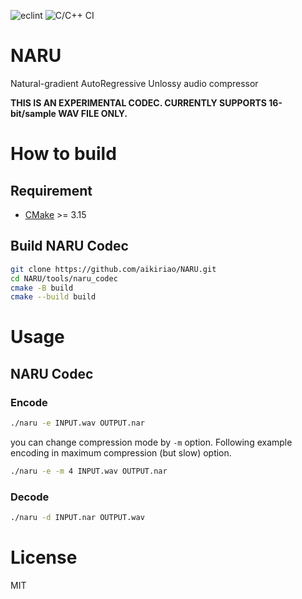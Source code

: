 ![eclint](https://github.com/aikiriao/NARU/workflows/eclint/badge.svg?branch=main)
![C/C++ CI](https://github.com/aikiriao/NARU/workflows/C/C++%20CI/badge.svg?branch=main)

# NARU

Natural-gradient AutoRegressive Unlossy audio compressor

**THIS IS AN EXPERIMENTAL CODEC. CURRENTLY SUPPORTS 16-bit/sample WAV FILE ONLY.**

# How to build

## Requirement

* [CMake](https://cmake.org) >= 3.15

## Build NARU Codec

```bash
git clone https://github.com/aikiriao/NARU.git
cd NARU/tools/naru_codec
cmake -B build
cmake --build build
```

# Usage

## NARU Codec

### Encode

```bash
./naru -e INPUT.wav OUTPUT.nar
```

you can change compression mode by `-m` option.
Following example encoding in maximum compression (but slow) option.

```bash
./naru -e -m 4 INPUT.wav OUTPUT.nar
```

### Decode

```bash
./naru -d INPUT.nar OUTPUT.wav
```

# License

MIT
